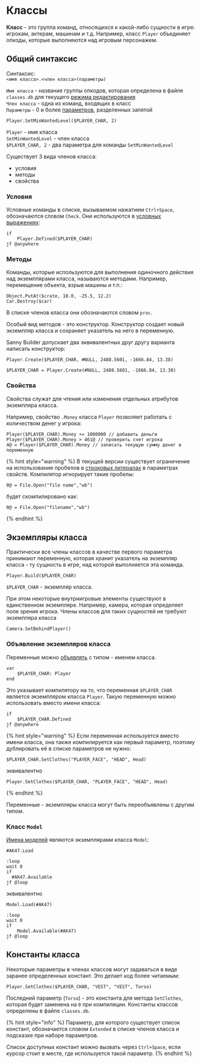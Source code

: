 # Классы

**Класс** - это группа команд, относящихся к какой-либо сущности в игре: игрокам, актерам, машинам и т.д. Например, класс `Player` объединяет опкоды, которые выполняются над игровым персонажем.

## Общий синтаксис

Синтаксис:  
`<имя класса>.<член класса>(параметры)`

`Имя класса` - название группы опкодов, которая определена в файле `classes.db` для текущего [режима редактирования](../edit-modes.md)  
`Член класса` - одна из команд, входящих в класс  
`Параметры` - 0 и более [параметров](data-types.md), разделенных запятой

```text
Player.SetMinWantedLevel($PLAYER_CHAR, 2)
```

`Player` - имя класса  
`SetMinWantedLevel` - член класса   
`$PLAYER_CHAR, 2` - два параметра для команды `SetMinWantedLevel`

Существует 3 вида членов класса:

* условия
* методы
* свойства

### Условия 

Условные команды в списке, вызываемом нажатием `Ctrl+Space`, обозначаются словом `Check`. Они используются в [условных выражениях](conditions.md):

```text
if
    Player.Defined($PLAYER_CHAR)
jf @anywhere
```

### Методы

Команды, которые используются для выполнения одиночного действия над экземплярами класса, называются методами. Например, перемещение объекта, взрыв машины и т.п.:

```text
Object.PutAt($crate, 10.0, -25.5, 12.2)
Car.Destroy($car)
```

В списке членов класса они обозначаются словом `proc`. 

Особый вид методов - это конструктор. Конструктор создает новый экземпляр класса и сохраняет указатель на него в переменную.

Sanny Builder допускает два эквивалентных друг другу варианта написать конструктор:

```text
Player.Create($PLAYER_CHAR, #NULL, 2488.5601, -1666.84, 13.38)
```

```text
$PLAYER_CHAR = Player.Create(#NULL, 2488.5601, -1666.84, 13.38)
```

### Свойства

Свойства служат для чтения или изменения отдельных атрибутов экземпляра класса.

Например, свойство `.Money` класса `Player` позволяет работать с количеством денег у игрока:

```text
Player($PLAYER_CHAR).Money += 1000000 // добавить деньги
Player($PLAYER_CHAR).Money > 461@ // проверить счет игрока
4@ = Player($PLAYER_CHAR).Money // записать текущую сумму денег в переменную
```

{% hint style="warning" %}
В текущей версии существует ограничение на использование пробелов в [строковых литералах](data-types.md#strokovye-literaly) в параметрах свойств. Компилятор игнорирует такие пробелы:

```text
0@ = File.Open("file name","wb")
```

будет скомпилировано как:

```text
0@ = File.Open("filename","wb")
```
{% endhint %}

## Экземпляры класса

Практически все члены классов в качестве первого параметра принимают переменную, которая хранит указатель на экземпляр класса - ту сущность в игре, над которой выполняется эта команда. 

```text
Player.Build($PLAYER_CHAR)
```

`$PLAYER_CHAR` - экземпляр класса. 

При этом некоторые внутриигровые элементы существуют в единственном экземпляре. Например, камера, которая определяет поле зрения игрока. Члены классов для таких сущностей не требуют экземпляра класса

```text
Camera.SetBehindPlayer()
```

### Объявление экземпляров класса

Переменные можно [объявлять](variables.md#konstrukciya-var-end) с типом - именем класса.

```text
var
    $PLAYER_CHAR: Player
end
```

Это указывает компилятору на то, что переменная `$PLAYER_CHAR` является экземпляром класса `Player`. Такую переменную можно использовать вместо имени класса:

```text
if
    $PLAYER_CHAR.Defined
jf @anywhere
```

{% hint style="warning" %}
Если переменная используется вместо имени класса, она также компилируется как первый параметр, поэтому дублировать её в списке параметров не нужно:

```text
$PLAYER_CHAR.SetClothes("PLAYER_FACE", "HEAD", Head)
```

эквивалентно

```text
Player.SetClothes($PLAYER_CHAR, "PLAYER_FACE", "HEAD", Head)
```
{% endhint %}

Переменные - экземпляры класса могут быть переобъявлены с другим типом.

### Класс `Model` 

[Имена моделей](data-types.md#imena-modelei) являются экземплярами класса `Model`:

```text
#AK47.Load
  
:loop
wait 0
if
  #AK47.Available
jf @loop
```

эквивалентно

```text
Model.Load(#AK47)

:loop
wait 0
if
    Model.Available(#AK47)
jf @loop
```

## Константы класса

Некоторые параметры в членах классов могут задаваться в виде заранее определенных констант. Это делает код более читаемым:

```text
Player.SetClothes($PLAYER_CHAR, "VEST", "VEST", Torso)
```

Последний параметр \(`Torso`\) - это константа для метода `SetClothes`, которая будет заменена на `0` при компиляции. Константы классов определены в файле `classes.db`.

{% hint style="info" %}
Параметр, для которого существует список констант, обозначается словом `Extended` в списке членов класса и подсказке при наборе параметров. 

Список доступных констант можно вызвать через `Ctrl+Space`, если курсор стоит в месте, где используется такой параметр.
{% endhint %}

